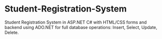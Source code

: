 # Student-Registration-System
Student Registration System in ASP.NET C# with HTML/CSS forms and backend using ADO.NET for full database operations: Insert, Select, Update, Delete.
